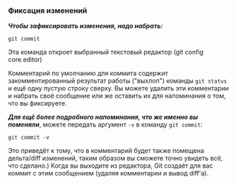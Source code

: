 ### Фиксация изменений

***Чтобы зафиксировать изменения, надо набрать:***
```
git commit
```
Эта команда откроет выбранный текстовый редактор (git config core.editor)

Комментарий по умолчанию для коммита содержит закомментированный результат работы ("выхлоп") команды `git status` и ещё одну пустую строку сверху. Вы можете удалить эти комментарии и набрать своё сообщение или же оставить их для напоминания о том, что вы фиксируете.

***Для ещё более подробного напоминания, что же именно вы поменяли***, можете передать аргумент `-v` в команду `git commit`:
```
git commit -v
```
Это приведёт к тому, что в комментарий будет также помещена дельта/diff изменений, таким образом вы сможете точно увидеть всё, что сделано.) Когда вы выходите из редактора, Git создаёт для вас коммит с этим сообщением (удаляя комментарии и вывод diff'а).
